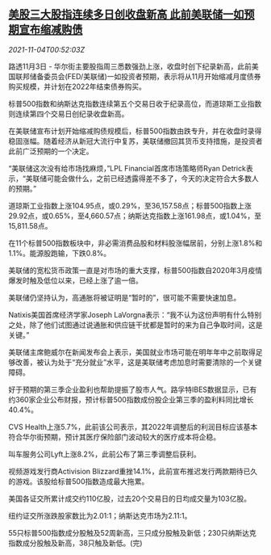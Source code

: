 <!--1635987662000-->
[美股三大股指连续多日创收盘新高 此前美联储一如预期宣布缩减购债](https://cn.reuters.com/article/usa-stocks-1103-wedn-idCNKBS2HP01R)
------

<div><i>2021-11-04T00:52:03Z</i></div><p>路透11月3日 - 华尔街主要股指周三悉数强劲上涨，收盘时创下纪录新高，此前美国联邦储备委员会(FED/美联储)一如投资者预期，表示将从11月开始缩减月度债券购买规模，并计划在2022年结束债券购买。</p><p>标普500指数和纳斯达克指数连续第五个交易日收于纪录高位，而道琼斯工业指数则连续第四个交易日创纪录收盘新高。</p><p>在美联储宣布计划开始缩减购债规模后，标普500指数由跌专升，并在收盘时录得稳固涨幅。随着经济从新冠大流行中复苏，美联储撤回其货币支持措施，是投资者此前广泛预期的一个决定。</p><p>“美联储这次没有给市场找麻烦，”LPL Financial首席市场策略师Ryan Detrick表示，“美联储可能会做什么，之前已经透露得差不多了，今天的决定符合大多数人的预期。”</p><p>道琼斯工业指数上涨104.95点，或0.29%，至36,157.58点；标普500指数上涨29.92点，或0.65%，至4,660.57点；纳斯达克指数上涨161.98点，或1.04%，至15,811.58点。</p><p>在11个标普500指数板块中，非必需消费品股和材料股涨幅居前，分别上涨1.8%和1.1%。能源股跑输，下跌0.8%。</p><p>美联储的宽松货币政策一直是对市场的重大支撑，标普500指数自2020年3月疫情爆发时触及低位以来，已经上涨了逾一倍。</p><p>美联储仍坚持认为，高通胀将被证明是“暂时的”，很可能不需要快速加息。</p><p>Natixis美国首席经济学家Joseph LaVorgna表示：“我不认为这份声明有什么特别之处，除了他们试图通过说通胀和供应链干扰都是暂时的来为自己争取时间，这是关键。”</p><p>美联储主席鲍威尔在新闻发布会上表示，美国就业市场可能在明年年中之前取得足够改善，被认为处于“充分就业”水平，这是美联储考虑加息时需要清除的一个关键障碍。</p><p>好于预期的第三季企业盈利也帮助提振了股市人气。路孚特IBES数据显示，已有约360家企业公布财报，预计标普500指数成份股企业第三季的盈利料同比增长40.4%。</p><p>CVS Health上涨5.7%，此前该公司表示，其2022年调整后的利润目标应该基本符合华尔街预期，预计其医疗保险部门波动较大的医疗成本将企稳。</p><p>叫车服务公司Lyft上涨8.2%，此前公布了第三季调整后获利。</p><p>视频游戏发行商Activision Blizzard重挫14.1%，此前宣布推迟发行两款期待已久的游戏。该股给标普500指数造成最大拖累。</p><p>美国各证交所累计成交约110亿股，过去20个交易日的日均成交量为103亿股。</p><p>纽约证交所涨跌股家数比为2.01:1；纳斯达克市场为2.11:1。</p><p>55只标普500指数成分股触及52周新高，三只成分股触及新低；230只纳斯达克指数成分股触及新高，38只触及新低。(完)</p>
